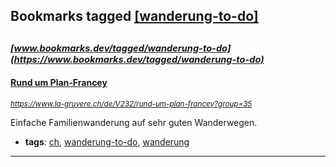 ## Bookmarks tagged [[wanderung-to-do]](https://www.bookmarks.dev/search?q=[wanderung-to-do])

_<sup><sup>[www.bookmarks.dev/tagged/wanderung-to-do](https://www.bookmarks.dev/tagged/wanderung-to-do)</sup></sup>_
---
#### [Rund um Plan-Francey](https://www.la-gruyere.ch/de/V232/rund-um-plan-francey?group=35)
_<sup>https://www.la-gruyere.ch/de/V232/rund-um-plan-francey?group=35</sup>_

Einfache Familienwanderung auf sehr guten Wanderwegen.
* **tags**: [ch](../tagged/ch.md), [wanderung-to-do](../tagged/wanderung-to-do.md), [wanderung](../tagged/wanderung.md)
---
